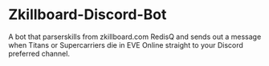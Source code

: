 # Zkillboard-Discord-Bot
A bot that parserskills from zkillboard.com RedisQ and sends out a message when Titans or Supercarriers die in EVE Online straight to your Discord preferred channel.
